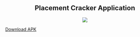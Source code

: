 <h2 align="center"> Placement Cracker Application </h2>

<p align="center">
	<img src="https://i.postimg.cc/WpKGHBSQ/ic-launcher-adaptive-fore.png" />
	</p>

[Download APK](https://drive.google.com/file/d/1aYupvZRhmOaFhP4cv0huROeMmSXvy5F1/view?usp=sharing)
